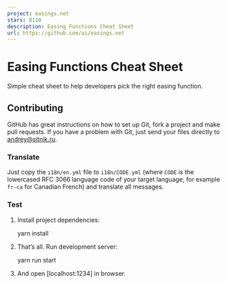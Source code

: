 ```yaml
---
project: easings.net
stars: 8110
description: Easing Functions Cheat Sheet
url: https://github.com/ai/easings.net
---
```


Easing Functions Cheat Sheet
============================

Simple cheat sheet to help developers pick the right easing function.

Contributing
------------

GitHub has great instructions on how to set up Git, fork a project and make pull requests. If you have a problem with Git, just send your files directly to andrey@sitnik.ru.

### Translate

Just copy the `i18n/en.yml` file to `i18n/CODE.yml` (where `CODE` is the lowercased RFC 3066 language code of your target language, for example `fr-ca` for Canadian French) and translate all messages.

### Test

1.  Install project dependencies:
    
    yarn install
    
2.  That’s all. Run development server:
    
    yarn run start
    
3.  And open \[localhost:1234\] in browser.
